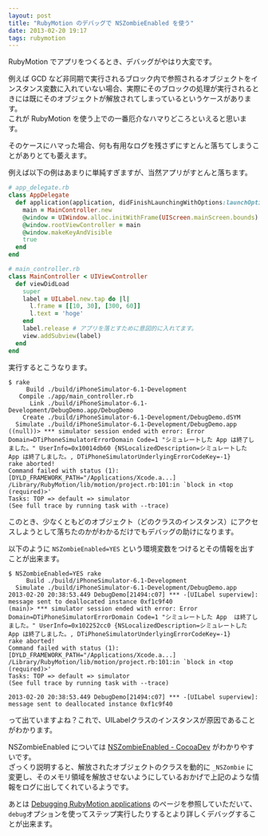 ```yaml
---
layout: post
title: "RubyMotion のデバッグで NSZombieEnabled を使う"
date: 2013-02-20 19:17
tags: rubymotion
---
```

RubyMotion でアプリをつくるとき、デバッグがやはり大変です。

例えば GCD など非同期で実行されるブロック内で参照されるオブジェクトをインスタンス変数に入れていない場合、実際にそのブロックの処理が実行されるときには既にそのオブジェクトが解放されてしまっているというケースがあります。  
これが RubyMotion を使う上での一番厄介なハマりどころといえると思います。

そのケースにハマった場合、何も有用なログを残さずにすとんと落ちてしまうことがありとても萎えます。

例えば以下の例はあまりに単純すぎますが、当然アプリがすとんと落ちます。

```ruby
# app_delegate.rb
class AppDelegate
  def application(application, didFinishLaunchingWithOptions:launchOptions)
    main = MainController.new
    @window = UIWindow.alloc.initWithFrame(UIScreen.mainScreen.bounds)
    @window.rootViewController = main
    @window.makeKeyAndVisible
    true
  end
end

# main_controller.rb
class MainController < UIViewController
  def viewDidLoad
    super
    label = UILabel.new.tap do |l|
      l.frame = [[10, 30], [300, 60]]
      l.text = 'hoge'
    end
    label.release # アプリを落とすために意図的に入れてます。
    view.addSubview(label)
  end
end
```

実行するとこうなります。

```
$ rake
     Build ./build/iPhoneSimulator-6.1-Development
   Compile ./app/main_controller.rb
      Link ./build/iPhoneSimulator-6.1-Development/DebugDemo.app/DebugDemo
    Create ./build/iPhoneSimulator-6.1-Development/DebugDemo.dSYM
  Simulate ./build/iPhoneSimulator-6.1-Development/DebugDemo.app
((null))> *** simulator session ended with error: Error Domain=DTiPhoneSimulatorErrorDomain Code=1 "シミュレートした App は終了しました。" UserInfo=0x10014db60 {NSLocalizedDescription=シミュレートした App は終了しました。, DTiPhoneSimulatorUnderlyingErrorCodeKey=-1}
rake aborted!
Command failed with status (1): [DYLD_FRAMEWORK_PATH="/Applications/Xcode.a...]
/Library/RubyMotion/lib/motion/project.rb:101:in `block in <top (required)>'
Tasks: TOP => default => simulator
(See full trace by running task with --trace)
```


このとき、少なくともどのオブジェクト（どのクラスのインスタンス）にアクセスしようとして落ちたのかがわかるだけでもデバッグの助けになります。

以下のように `NSZombieEnabled=YES` という環境変数をつけるとその情報を出すことが出来ます。

```
$ NSZombieEnabled=YES rake
     Build ./build/iPhoneSimulator-6.1-Development
  Simulate ./build/iPhoneSimulator-6.1-Development/DebugDemo.app
2013-02-20 20:38:53.449 DebugDemo[21494:c07] *** -[UILabel superview]: message sent to deallocated instance 0xf1c9f40
(main)> *** simulator session ended with error: Error Domain=DTiPhoneSimulatorErrorDomain Code=1 "シミュレートした App  は終了しました。" UserInfo=0x102252cc0 {NSLocalizedDescription=シミュレートした App は終了しました。, DTiPhoneSimulatorUnderlyingErrorCodeKey=-1}
rake aborted!
Command failed with status (1): [DYLD_FRAMEWORK_PATH="/Applications/Xcode.a...]
/Library/RubyMotion/lib/motion/project.rb:101:in `block in <top (required)>'
Tasks: TOP => default => simulator
(See full trace by running task with --trace)
```

```
2013-02-20 20:38:53.449 DebugDemo[21494:c07] *** -[UILabel superview]: message sent to deallocated instance 0xf1c9f40
```

って出ていますよね？これで、UILabelクラスのインスタンスが原因であることがわかります。

NSZombieEnabled については [NSZombieEnabled - CocoaDev](http://cocoadev.com/wiki/NSZombie) がわかりやすいです。  
ざっくり説明すると、解放されたオブジェクトのクラスを動的に `_NSZombie` に変更し、そのメモリ領域を解放させないようにしているおかげで上記のような情報をログに出してくれているようです。

あとは [Debugging RubyMotion applications](http://rubymotion.jp/RubyMotionDocumentation/articles/debugging/index.html) のページを参照していただいて、`debug`オプションを使ってステップ実行したりするとより詳しくデバッグすることが出来ます。
